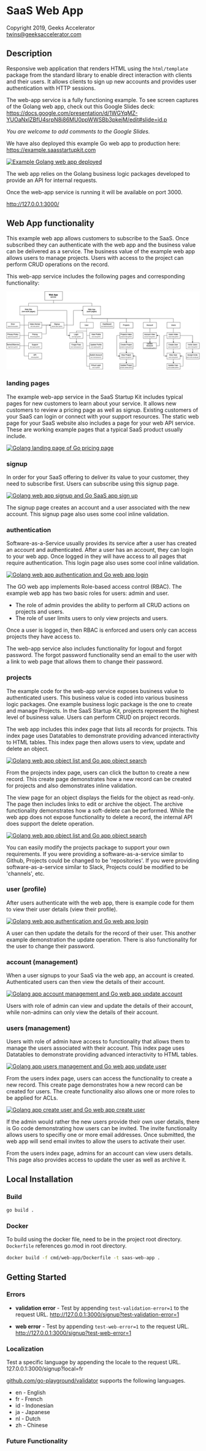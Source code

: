 # SaaS Web App 

Copyright 2019, Geeks Accelerator  
twins@geeksaccelerator.com


## Description

Responsive web application that renders HTML using the `html/template` package from the standard library to enable 
direct interaction with clients and their users. It allows clients to sign up new accounts and provides user 
authentication with HTTP sessions. 

The web-app service is a fully functioning example. To see screen captures of the Golang web app, check out this Google 
Slides deck:
https://docs.google.com/presentation/d/1WGYqMZ-YUOaNxlZBfU4srpN8i86MU0ppWWSBb3pkejM/edit#slide=id.p

*You are welcome to add comments to the Google Slides.*

We have also deployed this example Go web app to production here:
https://example.saasstartupkit.com

[![Example Golang web app deployed](https://dzuyel7n94hma.cloudfront.net/img/saas-startup-example-golang-project-webapp-projects.png)](https://example.saasstartupkit.com)

The web app relies on the Golang business logic packages developed to provide an API for internal requests. 

Once the web-app service is running it will be available on port 3000.

http://127.0.0.1:3000/


## Web App functionality 

This example web app allows customers to subscribe to the SaaS. Once subscribed they can authenticate with the web app 
and the business value can be delivered as a service. The business value of the example web app allows users to manage 
projects. Users with access to the project can perform CRUD operations on the record. 

This web-app service includes the following pages and corresponding functionality:

[![Example Golang web app deployed](../../resources/images/saas-starter-kit-go-web-app-pages.png)](../../resources/images/saas-starter-kit-go-web-app-pages.png)


### landing pages

The example web-app service in the SaaS Startup Kit includes typical pages for new customers to learn about your 
service. It allows new customers to review a pricing page as well as signup. Existing customers of your SaaS can login 
or connect with your support resources. The static web page for your SaaS website also includes a page for your web API 
service. These are working example pages that a typical SaaS product usually include.

[![Golang landing page of Go pricing page](https://dzuyel7n94hma.cloudfront.net/img/saas-startup-example-golang-project-website-pricing.png)](https://dzuyel7n94hma.cloudfront.net/img/saas-startup-example-golang-project-website-pricing.png)


### signup 

In order for your SaaS offering to deliver its value to your customer, they need to subscribe first. Users can subscribe 
using this signup page. 

[![Golang web app signup and Go SaaS app sign up](https://dzuyel7n94hma.cloudfront.net/img/saas-startup-example-golang-project-website-signup.png)](https://dzuyel7n94hma.cloudfront.net/img/saas-startup-example-golang-project-website-signup.png)

The signup page creates an account and a user associated with the new account. This signup page 
also uses some cool inline validation.


### authentication

Software-as-a-Service usually provides its service after a user has created an account and authenticated. After a user 
has an account, they can login to your web app. Once logged in they will have access to all pages that require 
authentication. This login page also uses some cool inline validation.

[![Golang web app authentication and Go web app login](https://dzuyel7n94hma.cloudfront.net/img/saas-startup-example-golang-project-website-login.png)](https://dzuyel7n94hma.cloudfront.net/img/saas-startup-example-golang-project-website-login.png)

The GO web app implements Role-based access control (RBAC). The example web app has two basic roles for users: admin 
and user. 
* The role of admin provides the ability to perform all CRUD actions on projects and users. 
* The role of user limits users to only view projects and users.

Once a user is logged in, then RBAC is enforced and users only can access projects they have access to. 

The web-app service also includes functionality for logout and forgot password. The forgot password functionality 
send an email to the user with a link to web page that allows them to change their password. 


### projects

The example code for the web-app service exposes business value to authenticated users. This business value is coded into 
various business logic packages. One example business logic package is the one to create and manage Projects. In the 
SaaS Startup Kit, projects represent the highest level of business value. Users can perform CRUD on project records. 

The web app includes this index page that lists all records for projects. This index page uses Datatables to demonstrate 
providing advanced interactivity to HTML tables. This index page then allows users to view, update and delete an object.
 
[![Golang web app object list and Go app object search](https://dzuyel7n94hma.cloudfront.net/img/saas-startup-example-golang-project-webapp-projects.png)](https://dzuyel7n94hma.cloudfront.net/img/saas-startup-example-golang-project-webapp-projects.png)

From the projects index page, users can click the button to create a new record. This create page demonstrates how a new 
record can be created for projects and also demonstrates inline validation.

The view page for an object displays the fields for the object as read-only. The page then includes links to edit or 
archive the object. The archive functionality demonstrates how a soft-delete can be performed. While the web app does 
not expose functionality to delete a record, the internal API does support the delete operation.

[![Golang web app object list and Go app object search](https://dzuyel7n94hma.cloudfront.net/img/saas-startup-example-golang-project-webapp-project-view.png)](https://dzuyel7n94hma.cloudfront.net/img/saas-startup-example-golang-project-webapp-project-view.png)

You can easily modify the projects package to support your own requirements. If you were providing a software-as-a-service 
similar to Github, Projects could be changed to be 'repositories'. If you were providing software-as-a-service similar 
to Slack, Projects could be modified to be 'channels', etc.


### user (profile)

After users authenticate with the web app, there is example code for them to view their user details (view their profile). 

[![Golang web app authentication and Go web app login](https://dzuyel7n94hma.cloudfront.net/img/saas-startup-example-golang-project-webapp-profile-view2.png)](https://dzuyel7n94hma.cloudfront.net/img/saas-startup-example-golang-project-webapp-profile-view2.png)
 
A user can then update the details for the record of their user. This another example demonstration the update operation. 
There is also functionality for the user to change their password.


### account (management)

When a user signups to your SaaS via the web app, an account is created. Authenticated users can then view the details 
of their account.

[![Golang app account management and Go web app update account](https://dzuyel7n94hma.cloudfront.net/img/saas-startup-example-golang-project-webapp-account-update2.png)](https://dzuyel7n94hma.cloudfront.net/img/saas-startup-example-golang-project-webapp-account-update2.png)
 
Users with role of admin can view and update the details of their account, while non-admins can only view the details 
of their account.

    
### users (management)

Users with role of admin have access to functionality that allows them to manage the users associated with their account. 
This index page uses Datatables to demonstrate providing advanced interactivity to HTML tables.

[![Golang app users management and Go web app update user](https://dzuyel7n94hma.cloudfront.net/img/saas-startup-example-golang-project-webapp-users.png)](https://dzuyel7n94hma.cloudfront.net/img/saas-startup-example-golang-project-webapp-users.png)
 
From the users index page, users can access the functionality to create a new record. This create page demonstrates how 
a new record can be created for users. The create functionality also allows one or more roles to be applied for ACLs.

[![Golang app create user and Go web app create user](https://dzuyel7n94hma.cloudfront.net/img/saas-startup-example-golang-project-webapp-users-create.png)](https://dzuyel7n94hma.cloudfront.net/img/saas-startup-example-golang-project-webapp-users-create.png)
 
If the admin would rather the new users provide their own user details, there is Go code demonstrating how users can be 
invited. The invite functionality allows users to specifiy one or more email addresses. Once submitted, the web app will 
send email invites to allow the users to activate their user.

From the users index page, admins for an account can view users details. This page also provides access to update the 
user as well as archive it.


## Local Installation

### Build 
```bash
go build .
``` 

### Docker 

To build using the docker file, need to be in the project root directory. `Dockerfile` references go.mod in root directory.

```bash
docker build -f cmd/web-app/Dockerfile -t saas-web-app .
```


## Getting Started 

### Errors 

- **validation error** - Test by appending `test-validation-error=1` to the request URL.
http://127.0.0.1:3000/signup?test-validation-error=1

- **web error** - Test by appending `test-web-error=1` to the request URL.
http://127.0.0.1:3000/signup?test-web-error=1


### Localization 

Test a specific language by appending the locale to the request URL.
127.0.0.1:3000/signup?local=fr


[github.com/go-playground/validator](https://github.com/go-playground/validator) supports the following languages.
- en - English 
- fr - French
- id - Indonesian
- ja - Japanese
- nl - Dutch
- zh - Chinese

### Future Functionality


